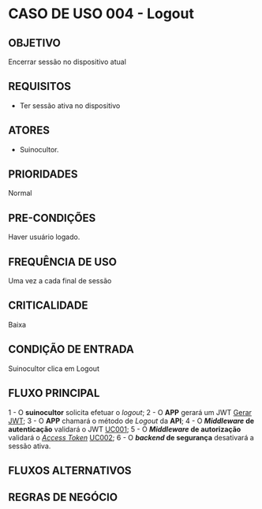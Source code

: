 # CASO DE USO 004 - Logout
## OBJETIVO
Encerrar sessão no dispositivo atual

## REQUISITOS
- Ter sessão ativa no dispositivo

## ATORES
- Suinocultor.

## PRIORIDADES
Normal

## PRE-CONDIÇÕES
Haver usuário logado.

## FREQUÊNCIA DE USO
Uma vez a cada final de sessão

## CRITICALIDADE
Baixa

## CONDIÇÃO DE ENTRADA
Suinocultor clica em Logout

## FLUXO PRINCIPAL
1 - O **suinocultor** solicita efetuar o *logout*;
2 - O **APP** gerará um JWT [Gerar JWT];
3 - O **APP** chamará o método de *Logout* da **API**;
4 - O ***Middleware* de autenticação** validará o JWT [UC001];
5 - O ***Middleware* de autorização** validará o *[Access Token]* [UC002];
6 - O ***backend* de segurança** desativará a sessão ativa.

## FLUXOS ALTERNATIVOS

## REGRAS DE NEGÓCIO


[//]: # (REFERENCE LINKS)

[Gerar JWT]: <../policy/gerar-jwt.md>
[Access Token]: <../policy/access-token.md>
[UC001]: <./uc001-validar-jwt.md>
[UC002]: <./uc002-validar-access-token.md>
